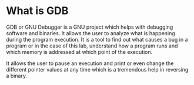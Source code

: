# What is GDB
GDB or GNU Debugger is a GNU project which helps with debugging software and binaries. It allows the user to analyze what is happening during the program execution. It is a tool to find out what causes a bug in a program or in the case of this lab, understand how a program runs and which memory is addressed at which point of the execution. 

It allows the user to pause an execution and print or even change the different pointer values at any time which is a tremendous help in reversing a binary.